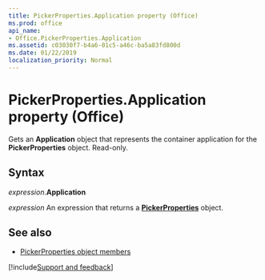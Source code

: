 ```yaml
---
title: PickerProperties.Application property (Office)
ms.prod: office
api_name:
- Office.PickerProperties.Application
ms.assetid: c03030f7-b4a6-01c5-a46c-ba5a83fd800d
ms.date: 01/22/2019
localization_priority: Normal
---
```



# PickerProperties.Application property (Office)

Gets an **Application** object that represents the container application for the **PickerProperties** object. Read-only.


## Syntax

_expression_.**Application**

_expression_ An expression that returns a **[PickerProperties](Office.PickerProperties.md)** object.


## See also

- [PickerProperties object members](overview/Library-Reference/pickerproperties-members-office.md)



[!include[Support and feedback](~/includes/feedback-boilerplate.md)]